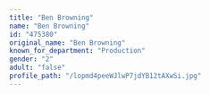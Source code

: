 ```yaml
---
title: "Ben Browning"
name: "Ben Browning"
id: "475380"
original_name: "Ben Browning"
known_for_department: "Production"
gender: "2"
adult: "false"
profile_path: "/lopmd4peeWJlwP7jdYB12tAXwSi.jpg"
---
```

